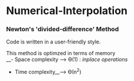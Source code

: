 # Numerical-Interpolation
 
### Newton's 'divided-difference' Method  
  
Code is written in a user-friendly style.  
  
This method is optimzed in terms of memory  
__- Space complexity —> Ө(1) : *inplace operations*  
  - Time complexity__—> Ө(n<sup>2</sup>)  
